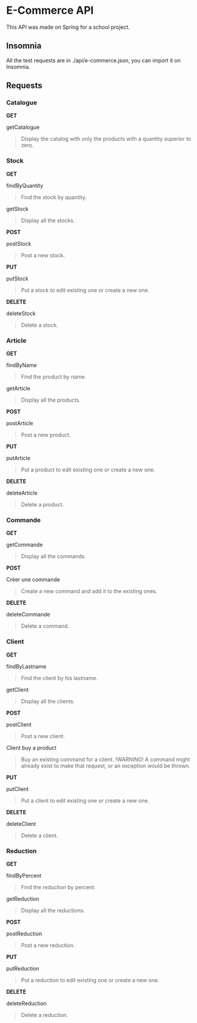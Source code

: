 # E-Commerce API

This API was made on Spring for a school project.

## Insomnia

All the test requests are in ./api/e-commerce.json, you can import it on Insomnia.

## Requests

### Catalogue

**GET**

getCatalogue

> Display the catalog with only the products with a quantity superior to zero.

### Stock

**GET**

findByQuantity

> Find the stock by quantity.

getStock

> Display all the stocks.

**POST**

postStock

> Post a new stock.

**PUT**

putStock

> Put a stock to edit existing one or create a new one.

**DELETE**

deleteStock

> Delete a stock.

### Article

**GET**

findByName

> Find the product by name.

getArticle

> Display all the products.

**POST**

postArticle

> Post a new product.

**PUT**

putArticle

> Put a product to edit existing one or create a new one.

**DELETE**

deleteArticle

> Delete a product.

### Commande

**GET**

getCommande

> Display all the commands.

**POST**

Créer une commande

> Create a new command and add it to the existing ones.

**DELETE**

deleteCommande

> Delete a command.

### Client

**GET**

findByLastname

> Find the client by his lastname.

getClient

> Display all the clients.

**POST**

postClient

> Post a new client.

Client buy a product

> Buy an existing command for a client. !WARNING! A command might already exist to make that request, or an exception would be thrown.

**PUT**

putClient

> Put a client to edit existing one or create a new one.

**DELETE**

deleteClient

> Delete a client.

### Reduction

**GET**

findByPercent

> Find the reduction by percent.

getReduction

> Display all the reductions.

**POST**

postReduction

> Post a new reduction.

**PUT**

putReduction

> Put a reduction to edit existing one or create a new one.

**DELETE**

deleteReduction

> Delete a reduction.
